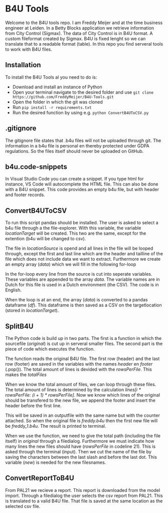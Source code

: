 # B4U Tools
Welcome to the B4U tools repo. I am Freddy Meijer and at the time business engineer at Leiden. In a Betty Blocks application we retrieve information from City Control (Sigmax). The data of City Control is in B4U format. A custom fileformat created by Sigmax. B4U is fixed lenght so we can translate that to a readable format (table). In this repo you find serveral tools to work with B4U files.

## Installation
To install the B4U Tools al you need to do is:

- Download and install an instance of Python
- Open your terminal navigate to the desired folder and use `git clone https://github.com/FreddyMeijer/B4U-Tools.git`
- Open the folder in which the git was cloned
- Run `pip install -r requirements.txt`
- Run the desired function by using e.g. `python ConvertB4UToCSV.py`

## .gitignore
The gitignore file states that .b4u files will not be uploaded through git. The information in a b4u file is personal en thereby protected under GDPA regulations. So the files itself should never be uploaded on GitHub.

## b4u.code-snippets
In Visual Studio Code you can create a snippet. If you type html for instance, VS Code will autocomplete the HTML file. This can also be done with a B4U snippet. This code provides an empty b4u file, but with header and footer records.
 
## ConvertB4UToCSV
To run this script pandas should be installed. The user is asked to select a b4u file through a the file-explorer. With this variable, the variable *locationTarget* will be created. This two are the same, except for the extention (b4u will be changed to csv).

The file in *locationSource* is opend and all lines in the file will be looped through, except the first and last line which are the header and tailline of the file which does not include data we want to extract. Furthermore we create an empty array (*data*) which we will fill in the following for-loop

In the for-loop every line from the source is cut into seperate variables. These variables are appended to the array *data*. The variable names are in Dutch for this file is used in a Dutch environment (the CSV). The code is in English. 

When the loop is at an end, the array (*data*) is converted to a pandas dataframe (*df*). This dataframe is then saved as a CSV on the targetlocation (stored in *locationTarget*).

## SplitB4U
The Python code is build up in two parts. The first is a function in which the sourcefile (*original*) is cut up in serveral smaller files. The second part is the piece of code which executes the function.

The function reads the original B4U file. The first row (header) and the last row (footer) are saved in the variables with the names *header* en *footer* (.pop()). The total amount of lines is devided with the *rowsPerFile*. This makes the *totalFiles* 

When we know the total amount of files, we can loop through these files. The total amount of lines is determined by the calculation *lines[i * rowsPerFile: (i + 1) * rowsPerFile]*. Now we know which lines of the original should be transfered to the new file, we append the footer and insert the header before the first line. 

This will be saved in an outputfile with the same name but with the counter attached. So when the original file is *freddy.b4u* then the first new file will be *freddy_1.b4u*. The result is printed to terminal.

When we use the function, we need to give the total path (including the file itself) in *original* through a filedialog. Furthermore we must indicate how many lines the new files should have (*rowsPerFile* in codeline 21). This is asked through the terminal (input). Then we cut the name of the file by saving the characters between the last slash and before the last dot. This variable (*new*) is needed for the new filesnames.

## ConvertReportToB4U
From PAL21 we recieve a report. This report is downloaded from the model import. Through a filedialog the user selects the csv report from PAL21. This is translated to a valid B4U file. That file is saved at the same location as the selected csv file. 